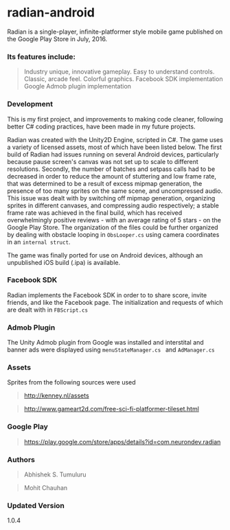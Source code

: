 # radian-android
Radian is a single-player, infinite-platformer style mobile game published on the Google Play Store in July, 2016.

### Its features include:
>  Industry unique, innovative gameplay.
> Easy to understand controls.
>  Classic, arcade feel.
>  Colorful graphics.
>  Facebook SDK implementation
> Google Admob plugin implementation

### Development
This is my first project, and improvements to making code cleaner, following better C# coding practices, have been made in my future projects.

Radian was created with the Unity2D Engine, scripted in C#.
The game uses a variety of licensed assets, most of which have been listed below. The first build of Radian had issues running on several Android devices, particularly because pause screen's canvas was not set up to scale to different resolutions. Secondly, the number of batches and setpass calls had to be decreased in order to reduce the amount of stuttering and low frame rate, that was determined to be a result of excess mipmap generation, the presence of too many sprites on the same scene, and uncompressed audio. This issue was dealt with by switching off mipmap generation, organizing sprites in different canvases, and compressing audio respectively; a stable frame rate was achieved in the final build, which has received overwhelmingly positive reviews - with an average rating of 5 stars - on the Google Play Store. The organization of the files could be further organized by dealing with obstacle looping in ```ObsLooper.cs``` using camera coordinates in an ```internal struct```. 

The game was finally ported for use on Android devices, although an unpublished iOS build (.ipa) is available.

### Facebook SDK
Radian implements the Facebook SDK in order to to share score, invite friends, and like the Facebook page. The initialization and requests of which are dealt with in ```FBScript.cs```
### Admob Plugin
The Unity Admob plugin from Google was installed and interstital and banner ads were displayed using ```menuStateManager.cs ``` and ```AdManager.cs```
### Assets
Sprites from the following sources were used
>http://kenney.nl/assets

>http://www.gameart2d.com/free-sci-fi-platformer-tileset.html

### Google Play
>https://play.google.com/store/apps/details?id=com.neurondev.radian

### Authors
>Abhishek S. Tumuluru

>Mohit Chauhan
### Updated Version
1.0.4
